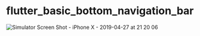 # flutter_basic_bottom_navigation_bar
![Simulator Screen Shot - iPhone X - 2019-04-27 at 21 20 06](https://user-images.githubusercontent.com/48873155/56851955-83154000-6932-11e9-87ad-5c2bdd326741.png)
